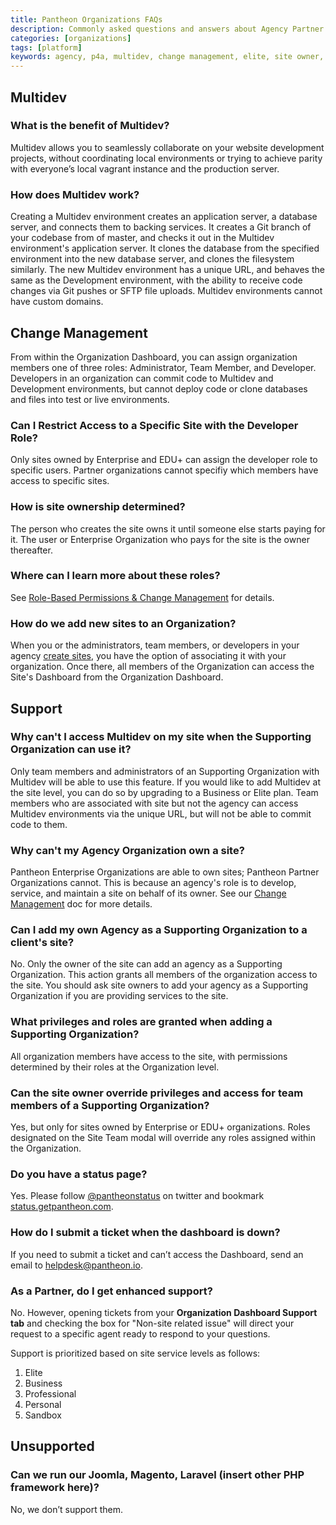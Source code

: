 ```yaml
---
title: Pantheon Organizations FAQs
description: Commonly asked questions and answers about Agency Partner Organizations using the Pantheon Platform.
categories: [organizations]
tags: [platform]
keywords: agency, p4a, multidev, change management, elite, site owner, ownership, supporting organization, organizations, team, roles, privileges, support, partner support, ticket
---
```

## Multidev

### What is the benefit of Multidev?

Multidev allows you to seamlessly collaborate on your website development projects, without coordinating local environments or trying to achieve parity with everyone’s local vagrant instance and the production server.

### How does Multidev work?

Creating a Multidev environment creates an application server, a database server, and connects them to backing services. It creates a Git branch of your codebase from of master, and checks it out in the Multidev environment's application server. It clones the database from the specified environment into the new database server, and clones the filesystem similarly. The new Multidev environment has a unique URL, and behaves the same as the Development environment, with the ability to receive code changes via Git pushes or SFTP file uploads. Multidev environments cannot have custom domains.


## Change Management

From within the Organization Dashboard, you can assign organization members one of three roles: Administrator, Team Member, and Developer. Developers in an organization can commit code to Multidev and Development environments, but cannot deploy code or clone databases and files into test or live environments.

### Can I Restrict Access to a Specific Site with the Developer Role?
Only sites owned by Enterprise and EDU+ can assign the developer role to specific users. Partner organizations cannot specifiy which members have access to specific sites.

### How is site ownership determined?
The person who creates the site owns it until someone else starts paying for it. The user or Enterprise Organization who pays for the site is the owner thereafter.

### Where can I learn more about these roles?

See [Role-Based Permissions & Change Management](/docs/change-management) for details.

### How do we add new sites to an Organization?

When you or the administrators, team members, or developers in your agency [create sites](https://dashboard.pantheon.io/sites/create), you have the option of associating it with your organization. Once there, all members of the Organization can access the Site's Dashboard from the Organization Dashboard.

## Support

### Why can't I access Multidev on my site when the Supporting Organization can use it?
Only team members and administrators of an Supporting Organization with Multidev will be able to use this feature. If you would like to add Multidev at the site level, you can do so by upgrading to a Business or Elite plan. Team members who are associated with site but not the agency can access Multidev environments via the unique URL, but will not be able to commit code to them.

### Why can't my Agency Organization own a site?
Pantheon Enterprise Organizations are able to own sites; Pantheon Partner Organizations cannot. This is because an agency's role is to develop, service, and maintain a site on behalf of its owner. See our [Change Management](/docs/change-management/#managing-people-in-an-organization) doc for more details.

### Can I add my own Agency as a Supporting Organization to a client's site?

No. Only the owner of the site can add an agency as a Supporting Organization. This action grants all members of the organization access to the site. You should ask site owners to add your agency as a Supporting Organization if you are providing services to the site.

### What privileges and roles are granted when adding a Supporting Organization?
All organization members have access to the site, with permissions determined by their roles at the Organization level.

### Can the site owner override privileges and access for team members of a Supporting Organization?
Yes, but only for sites owned by Enterprise or EDU+ organizations. Roles designated on the Site Team modal will override any roles assigned within the Organization.

### Do you have a status page?
Yes. Please follow [@pantheonstatus](https://twitter.com/pantheonstatus) on twitter and bookmark [status.getpantheon.com](http://status.getpantheon.com).

### How do I submit a ticket when the dashboard is down?
If you need to submit a ticket and can’t access the Dashboard, send an email to helpdesk@pantheon.io.

### As a Partner, do I get enhanced support?

No. However, opening tickets from your **Organization Dashboard Support tab** and checking the box for "Non-site related issue" will direct your request to a specific agent ready to respond to your questions.

Support is prioritized based on site service levels as follows:

1. Elite
2. Business
3. Professional
4. Personal
5. Sandbox

## Unsupported

### Can we run our Joomla, Magento, Laravel (insert other PHP framework here)?
No, we don’t support them.
